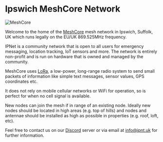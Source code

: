 # Ipswich MeshCore Network

![MeshCore](/images/meshcore.png)

Welcome to the home of the [MeshCore](https://meshcore.co.uk/) mesh network in Ipswich, Suffolk, UK which runs legally on the EU/UK 869.525MHz frequency.

IPNet is a community network that is open to all users for emergency messaging, location tracking, IoT sensors and more. The network is entirely non-profit and is run on hardware that is owned and managed by the community.

MeshCore uses [LoRa](https://en.wikipedia.org/wiki/LoRa), a low-power, long-range radio system to send small packets of information like simple text messages, sensor values, GPS coordinates etc.

It does not rely on mobile cellular networks or WiFi for operation, so is perfect for when no cell signal is available. 

New nodes can join the mesh if in range of an existing node. Ideally new nodes should be located in high areas (e.g. top of hills) and nodes and antennae should be installed as high as possible in properties (e.g. roof, loft, etc).

Feel free to contact us on our [Discord](https://discord.gg/hXRM2cJgtf) server or via email at [info@ipnt.uk](mailto:info@ipnt.uk?subject=Query) for further information.

